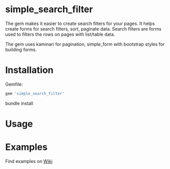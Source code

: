 simple_search_filter
=============================

The gem makes it easier to create search filters for your pages.
It helps create forms for search filters, sort, paginate data.
Search filters are forms used to filters the rows on pages with list/table data.

The gem uses kaminari for pagination, simple_form with bootstrap styles for building forms.

# Installation

Gemfile:
```ruby
gem 'simple_search_filter'
```

bundle install


# Usage


# Examples

Find examples on [Wiki](https://github.com/maxivak/simple_search_filter/wiki/examples)


